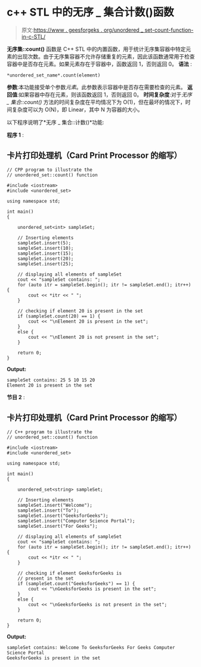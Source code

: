 # c++ STL 中的无序 _ 集合计数()函数

> 原文:[https://www . geesforgeks . org/unordered _ set-count-function-in-c-STL/](https://www.geeksforgeeks.org/unordered_set-count-function-in-c-stl/)

**无序集::count()** 函数是 C++ STL 中的内置函数，用于统计无序集容器中特定元素的出现次数。由于无序集容器不允许存储重复的元素，因此该函数通常用于检查容器中是否存在元素。如果元素存在于容器中，函数返回 1，否则返回 0。
**语法** :

```
*unordered_set_name*.count(element)
```

**参数**:本功能接受单个参数*元素*。此参数表示容器中是否存在需要检查的元素。
**返回值**:如果容器中存在元素，则该函数返回 1，否则返回 0。
**时间复杂度**:对于*无序 _ 集合::count()* 方法的时间复杂度在平均情况下为 O(1)，但在最坏的情况下，时间复杂度可以为 O(N)，即 Linear，其中 N 为容器的大小。

以下程序说明了*无序 _ 集合::计数()*功能:

**程序 1** :

## 卡片打印处理机（Card Print Processor 的缩写）

```
// CPP program to illustrate the
// unordered_set::count() function

#include <iostream>
#include <unordered_set>

using namespace std;

int main()
{

    unordered_set<int> sampleSet;

    // Inserting elements
    sampleSet.insert(5);
    sampleSet.insert(10);
    sampleSet.insert(15);
    sampleSet.insert(20);
    sampleSet.insert(25);

    // displaying all elements of sampleSet
    cout << "sampleSet contains: ";
    for (auto itr = sampleSet.begin(); itr != sampleSet.end(); itr++) {
        cout << *itr << " ";
    }

    // checking if element 20 is present in the set
    if (sampleSet.count(20) == 1) {
        cout << "\nElement 20 is present in the set";
    }
    else {
        cout << "\nElement 20 is not present in the set";
    }

    return 0;
}
```

**Output:** 

```
sampleSet contains: 25 5 10 15 20 
Element 20 is present in the set
```

**节目 2** :

## 卡片打印处理机（Card Print Processor 的缩写）

```
// C++ program to illustrate the
// unordered_set::count() function

#include <iostream>
#include <unordered_set>

using namespace std;

int main()
{

    unordered_set<string> sampleSet;

    // Inserting elements
    sampleSet.insert("Welcome");
    sampleSet.insert("To");
    sampleSet.insert("GeeksforGeeks");
    sampleSet.insert("Computer Science Portal");
    sampleSet.insert("For Geeks");

    // displaying all elements of sampleSet
    cout << "sampleSet contains: ";
    for (auto itr = sampleSet.begin(); itr != sampleSet.end(); itr++) {
        cout << *itr << " ";
    }

    // checking if element GeeksforGeeks is
    // present in the set
    if (sampleSet.count("GeeksforGeeks") == 1) {
        cout << "\nGeeksforGeeks is present in the set";
    }
    else {
        cout << "\nGeeksforGeeks is not present in the set";
    }

    return 0;
}
```

**Output:** 

```
sampleSet contains: Welcome To GeeksforGeeks For Geeks Computer Science Portal 
GeeksforGeeks is present in the set
```